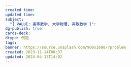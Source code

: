 ```yaml
---
created time: 
updated time: 
subject:
  "{ VALUE: 高等数学, 大学物理, 离散数学 }": 
dg-publish: true
cards-deck: 
dtype: 例题
tags: 
banner: https://source.unsplash.com/900x1600/?problem
created: 2023-11-14T08:37
updated: 2024-04-13T14:02
---
```

